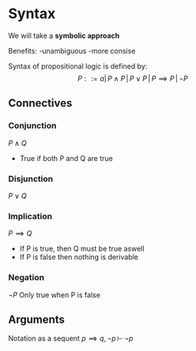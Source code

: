 # Syntax

We will take a **symbolic approach**

Benefits:
-unambiguous
-more consise

Syntax of propositional logic is defined by:
$$P ::= a | \, P \land P \, | \, P \lor P \, | \, P \implies P \, | \, \lnot P$$
## Connectives
### Conjunction
$P \land Q$
- True if both P and Q are true
### Disjunction
$P \lor Q$
### Implication
$P \implies Q$
- If P is true, then Q must be true aswell
- If P is false then nothing is derivable
### Negation
$\lnot P$
Only true when P is false

## Arguments
Notation as a sequent
$p \implies q, \, \lnot p \, \vdash \, \lnot p$
